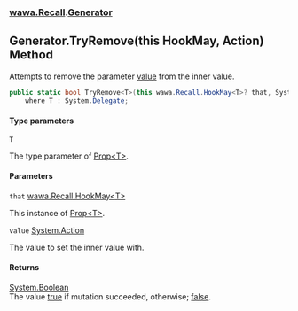 ### [wawa.Recall](wawa.Recall.md 'wawa.Recall').[Generator](Generator.md 'wawa.Recall.Generator')

## Generator.TryRemove<T>(this HookMay<T>, Action) Method

Attempts to remove the parameter [value](Generator.TryRemove{T}(HookMay{T},Action).md#wawa.Recall.Generator.TryRemove_T_(thiswawa.Recall.HookMay_T_,System.Action).value 'wawa.Recall.Generator.TryRemove<T>(this wawa.Recall.HookMay<T>, System.Action).value') from the inner value.

```csharp
public static bool TryRemove<T>(this wawa.Recall.HookMay<T>? that, System.Action? value)
    where T : System.Delegate;
```
#### Type parameters

<a name='wawa.Recall.Generator.TryRemove_T_(thiswawa.Recall.HookMay_T_,System.Action).T'></a>

`T`

The type parameter of [Prop&lt;T&gt;](Prop{T}.md 'wawa.Recall.Prop<T>').
#### Parameters

<a name='wawa.Recall.Generator.TryRemove_T_(thiswawa.Recall.HookMay_T_,System.Action).that'></a>

`that` [wawa.Recall.HookMay&lt;](HookMay{T}.md 'wawa.Recall.HookMay<T>')[T](Generator.TryRemove{T}(HookMay{T},Action).md#wawa.Recall.Generator.TryRemove_T_(thiswawa.Recall.HookMay_T_,System.Action).T 'wawa.Recall.Generator.TryRemove<T>(this wawa.Recall.HookMay<T>, System.Action).T')[&gt;](HookMay{T}.md 'wawa.Recall.HookMay<T>')

This instance of [Prop&lt;T&gt;](Prop{T}.md 'wawa.Recall.Prop<T>').

<a name='wawa.Recall.Generator.TryRemove_T_(thiswawa.Recall.HookMay_T_,System.Action).value'></a>

`value` [System.Action](https://docs.microsoft.com/en-us/dotnet/api/System.Action 'System.Action')

The value to set the inner value with.

#### Returns
[System.Boolean](https://docs.microsoft.com/en-us/dotnet/api/System.Boolean 'System.Boolean')  
The value [true](https://docs.microsoft.com/en-us/dotnet/csharp/language-reference/builtin-types/bool 'https://docs.microsoft.com/en-us/dotnet/csharp/language-reference/builtin-types/bool') if mutation succeeded, otherwise; [false](https://docs.microsoft.com/en-us/dotnet/csharp/language-reference/builtin-types/bool 'https://docs.microsoft.com/en-us/dotnet/csharp/language-reference/builtin-types/bool').